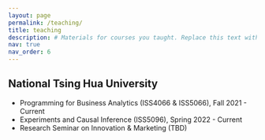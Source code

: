 ```yaml
---
layout: page
permalink: /teaching/
title: teaching
description: # Materials for courses you taught. Replace this text with your description.
nav: true
nav_order: 6
---
```


## National Tsing Hua University

- Programming for Business Analytics (ISS4066 & ISS5066), Fall 2021 - Current
- Experiments and Causal Inference (ISS5096), Spring 2022 - Current
- Research Seminar on Innovation & Marketing (TBD)


<!-- For now, this page is assumed to be a static description of your courses. You can convert it to a collection similar to `_projects/` so that you can have a dedicated page for each course.

Organize your courses by years, topics, or universities, however you like! -->
